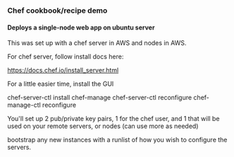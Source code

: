### Chef cookbook/recipe demo

#### Deploys a single-node web app on ubuntu server

This was set up with a chef server in AWS and nodes in AWS. 

For chef server, follow install docs here:

https://docs.chef.io/install_server.html


For a little easier time, install the GUI

chef-server-ctl install chef-manage 
chef-server-ctl reconfigure
chef-manage-ctl reconfigure




You'll set up 2 pub/private key pairs, 1 for the chef user, and 1 that will be used on your remote servers, or nodes (can use more as needed) 



bootstrap any new instances with a runlist of how you wish to configure the servers. 



